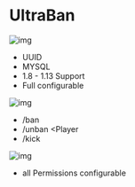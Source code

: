 # UltraBan

![img](http://185.254.97.107/spigot/UltraBan/Features.png)
 - UUID
 - MYSQL
 - 1.8 - 1.13 Support
 - Full configurable

![img](http://185.254.97.107/spigot/UltraBan/Commands.png)
 - /ban <Player>
 - /unban <Player
 - /kick <Player>

![img](http://185.254.97.107/spigot/UltraBan/Permissions.png)
- all Permissions configurable
